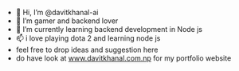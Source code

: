 - 👋 Hi, I’m @davitkhanal-ai
- 👀 I’m gamer and backend lover
- 🌱 I’m currently learning backend development in Node js
- 📫 i love playing dota 2 and learning node js
- feel free to drop ideas and suggestion here
- do have look at www.davitkhanal.com.np for my portfolio website
<!---
davitkhanal-ai/davitkhanal-ai is a ✨ special ✨ repository because its `README.md` (this file) appears on your GitHub profile.
You can click the Preview link to take a look at your changes.
--->
